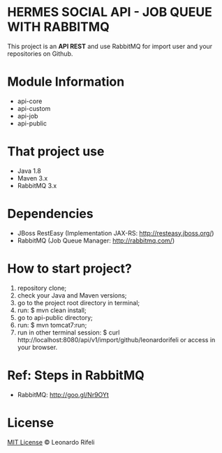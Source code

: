 HERMES SOCIAL API - JOB QUEUE WITH RABBITMQ
===========================================

This project is an **API REST** and use RabbitMQ for import user and your repositories on Github.

Module Information
========================

* api-core
* api-custom
* api-job
* api-public

That project use
========================

* Java 1.8
* Maven 3.x
* RabbitMQ 3.x

Dependencies
========================

* JBoss RestEasy (Implementation JAX-RS: http://resteasy.jboss.org/)
* RabbitMQ (Job Queue Manager: http://rabbitmq.com/)

How to start project?
========================

1. repository clone;
2. check your Java and Maven versions;
3. go to the project root directory in terminal;
4. run: $ mvn clean install;
5. go to api-public directory;
6. run: $ mvn tomcat7:run;
7. run in other terminal session: $ curl http://localhost:8080/api/v1/import/github/leonardorifeli or access in your browser.

Ref: Steps in RabbitMQ
======================

* RabbitMQ: http://goo.gl/Nr9OYt

License
========================

[MIT License](http://leonardorifeli.mit-license.org/) © Leonardo Rifeli
